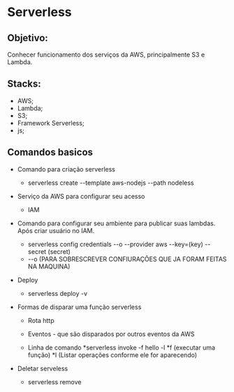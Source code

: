 # Serverless

## Objetivo: 
  Conhecer funcionamento dos serviços da AWS, principalmente S3 e Lambda.

## Stacks:  
  - AWS;
  - Lambda;
  - S3;
  - Framework Serverless;
  - js;
  
## Comandos basicos
  - Comando para criação serverless
      * serverless create --template aws-nodejs --path nodeless

  - Serviço da AWS para configurar seu acesso
      * IAM

  - Comando para configurar seu ambiente para publicar suas lambdas. Após criar usuário no IAM.
      * serverless config credentials --o --provider aws --key=(key) --secret (secret)
      * --o (PARA SOBRESCREVER CONFIURAÇÕES QUE JA FORAM FEITAS NA MAQUINA)

  - Deploy
      * serverless deploy -v

  - Formas de disparar uma função serverless
      * Rota http
      
      * Eventos -  que são disparados por outros eventos da AWS
      
      * Linha de comando
          *serverless invoke -f hello -l
              *f (executar uma função)
              *l (Listar operações conforme ele for aparecendo)

  - Deletar serveless
      * serverless remove
  
